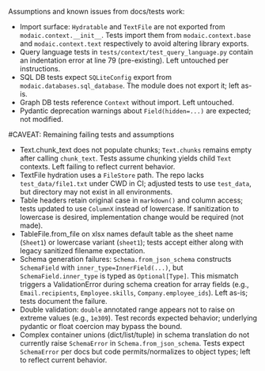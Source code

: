 Assumptions and known issues from docs/tests work:

- Import surface: `Hydratable` and `TextFile` are not exported from `modaic.context.__init__`. Tests import them from `modaic.context.base` and `modaic.context.text` respectively to avoid altering library exports.
- Query language tests in `tests/context/test_query_language.py` contain an indentation error at line 79 (pre-existing). Left untouched per instructions.
- SQL DB tests expect `SQLiteConfig` export from `modaic.databases.sql_database`. The module does not export it; left as-is.
- Graph DB tests reference `Context` without import. Left untouched.
- Pydantic deprecation warnings about `Field(hidden=...)` are expected; not modified.

#CAVEAT: Remaining failing tests and assumptions

- Text.chunk_text does not populate chunks; `Text.chunks` remains empty after calling `chunk_text`. Tests assume chunking yields child `Text` contexts. Left failing to reflect current behavior.
- TextFile hydration uses a `FileStore` path. The repo lacks `test_data/file1.txt` under CWD in CI; adjusted tests to use `test_data`, but directory may not exist in all environments.
- Table headers retain original case in `markdown()` and column access; tests updated to use `ColumnX` instead of lowercase. If sanitization to lowercase is desired, implementation change would be required (not made).
- TableFile.from_file on xlsx names default table as the sheet name (`Sheet1`) or lowercase variant (`sheet1`); tests accept either along with legacy sanitized filename expectation.
- Schema generation failures: `Schema.from_json_schema` constructs `SchemaField` with `inner_type=InnerField(...)`, but `SchemaField.inner_type` is typed as `Optional[Type]`. This mismatch triggers a ValidationError during schema creation for array fields (e.g., `Email.recipients`, `Employee.skills`, `Company.employee_ids`). Left as-is; tests document the failure.
- Double validation: `double` annotated range appears not to raise on extreme values (e.g., `1e309`). Test records expected behavior; underlying pydantic or float coercion may bypass the bound.
- Complex container unions (dict/list/tuple) in schema translation do not currently raise `SchemaError` in `Schema.from_json_schema`. Tests expect `SchemaError` per docs but code permits/normalizes to object types; left to reflect current behavior.
